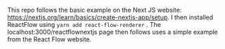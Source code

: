 This repo follows the basic example on the Next JS website: https://nextjs.org/learn/basics/create-nextjs-app/setup.
I then installed ReactFlow using `yarn add react-flow-renderer` .
The localhost:3000/reactflownextjs page then follows uses a simple example from the React Flow website.
